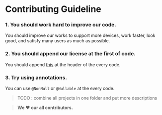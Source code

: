 # Contributing Guideline
### 1. You should work hard to improve our code.
You should improve our works to support more devices, work faster, look good, and satisfy many users as much as possible.

### 2. You should append our license at the first of code.
You should append [this](LICENSE_HEADER) at the header of the every code.

### 3. Try using annotations.
You can use `@NonNull` or `@Nullable` at the every code.<br>
> TODO : combine all projects in one folder and put more descriptions

> **We :heart: our all contributors.**
